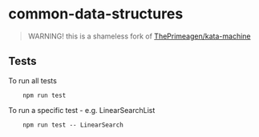 # common-data-structures
 
> WARNING! this is a shameless fork of [ThePrimeagen/kata-machine](https://github.com/ThePrimeagen/kata-machine)

## Tests

To run all tests

        npm run test

To run a specific test - e.g. LinearSearchList

        npm run test -- LinearSearch
